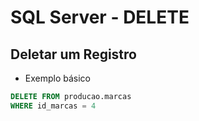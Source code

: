# SQL Server - DELETE

## Deletar um Registro

- Exemplo básico

~~~sql
DELETE FROM producao.marcas
WHERE id_marcas = 4
~~~

